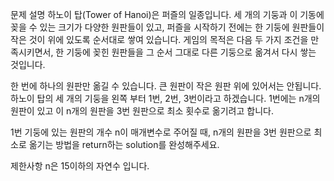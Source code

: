 문제 설명
하노이 탑(Tower of Hanoi)은 퍼즐의 일종입니다. 
세 개의 기둥과 이 기동에 꽂을 수 있는 크기가 다양한 원판들이 있고, 
퍼즐을 시작하기 전에는 한 기둥에 원판들이 작은 것이 위에 있도록 순서대로 쌓여 있습니다. 
게임의 목적은 다음 두 가지 조건을 만족시키면서, 한 기둥에 꽂힌 원판들을 그 순서 그대로 다른 기둥으로 옮겨서 다시 쌓는 것입니다.

한 번에 하나의 원판만 옮길 수 있습니다.
큰 원판이 작은 원판 위에 있어서는 안됩니다.
하노이 탑의 세 개의 기둥을 왼쪽 부터 1번, 2번, 3번이라고 하겠습니다. 
1번에는 n개의 원판이 있고 이 n개의 원판을 3번 원판으로 최소 횟수로 옮기려고 합니다.

1번 기둥에 있는 원판의 개수 n이 매개변수로 주어질 때, n개의 원판을 3번 원판으로 최소로 옮기는 방법을 return하는 solution를 완성해주세요.

제한사항
n은 15이하의 자연수 입니다.